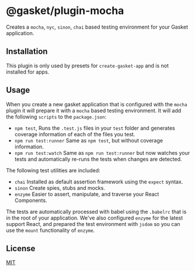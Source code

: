 # @gasket/plugin-mocha

Creates a `mocha`, `nyc`, `sinon`, `chai` based testing environment for your
Gasket application.

## Installation

This plugin is only used by presets for `create-gasket-app` and is not installed for apps.

## Usage

When you create a new gasket application that is configured with the `mocha`
plugin it will prepare it with a `mocha` based testing environment. It will add
the following `scripts` to the `package.json`:

- `npm test`, Runs the `.test.js` files in your `test` folder and generates
  coverage information of each of the files you test.
- `npm run test:runner` Same as `npm test`, but without coverage information.
- `npm run test:watch` Same as `npm run test:runner` but now watches your tests
  and automatically re-runs the tests when changes are detected.

The following test utilities are included:

- `chai` Installed as default assertion framework using the `expect` syntax.
- `sinon` Create spies, stubs and mocks.
- `enzyme` Easier to assert, manipulate, and traverse your React Components.

The tests are automatically processed with babel using the `.babelrc` that is in
the root of your application. We've also configured `enzyme` for the latest
support React, and prepared the test environment with `jsdom` so you can use the
`mount` functionality of `enzyme`.

## License

[MIT](./LICENSE.md)
